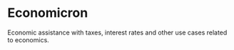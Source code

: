 # Economicron
Economic assistance with taxes, interest rates and other use cases related to economics.

